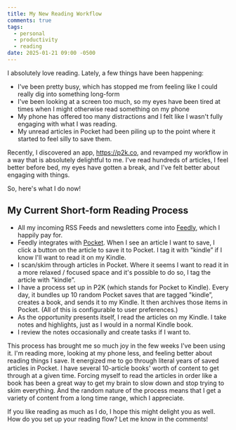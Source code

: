 ```yaml
---
title: My New Reading Workflow
comments: true
tags:
  - personal
  - productivity
  - reading
date: 2025-01-21 09:00 -0500
---
```

I absolutely love reading. Lately, a few things have been happening:

* I've been pretty busy, which has stopped me from feeling like I could really dig into something long-form
* I've been looking at a screen too much, so my eyes have been tired at times when I might otherwise read something on my phone
* My phone has offered too many distractions and I felt like I wasn't fully engaging with what I was reading.
* My unread articles in Pocket had been piling up to the point where it started to feel silly to save them.

Recently, I discovered an app, <https://p2k.co>, and revamped my workflow in a way that is absolutely delightful to me. I've read hundreds of articles, I feel better before bed, my eyes have gotten a break, and I've felt better about engaging with things.

So, here's what I do now!

## My Current Short-form Reading Process

* All my incoming RSS Feeds and newsletters come into [Feedly](https://feedly.com), which I happily pay for.
* Feedly integrates with [Pocket](https://getpocket.com). When I see an article I want to save, I click a button on the article to save it to Pocket. I tag it with "kindle” if I know I'll want to read it on my Kindle.
* I scan/skim through articles in Pocket. Where it seems I want to read it in a more relaxed / focused space and it's possible to do so, I tag the article with "kindle”.
* I have a process set up in P2K (which stands for Pocket to Kindle). Every day, it bundles up 10 random Pocket saves that are tagged "kindle”, creates a book, and sends it to my Kindle. It then archives those items in Pocket. (All of this is configurable to user preferences.)
* As the opportunity presents itself, I read the articles on my Kindle. I take notes and highlights, just as I would in a normal Kindle book.
* I review the notes occasionally and create tasks if I want to.

This process has brought me so much joy in the few weeks I've been using it. I'm reading more, looking at my phone less, and feeling better about reading things I save. It energized me to go through literal years of saved articles in Pocket. I have several 10-article books' worth of content to get through at a given time. Forcing myself to read the articles in order like a book has been a great way to get my brain to slow down and stop trying to skim everything. And the random nature of the process means that I get a variety of content from a long time range, which I appreciate.

If you like reading as much as I do, I hope this might delight you as well. How do you set up your reading flow? Let me know in the comments!
